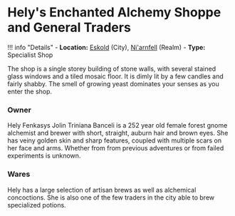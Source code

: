 # Hely's Enchanted Alchemy Shoppe and General Traders

!!! info "Details"
    - **Location:** [Eskold](../../eskold) (City), [Ni'arnfell](../../../../realms/niarnfell#the-toro-fields) (Realm)
    - **Type:** Specialist Shop

The shop is a single storey building of stone walls, with several stained glass windows and a tiled mosaic floor. It is dimly lit by a few candles and fairly shabby. The smell of growing yeast dominates your senses as you enter the shop.

### Owner
Hely Fenkasys Jolin Triniana Banceli is a 252 year old female forest gnome alchemist and brewer with short, straight, auburn hair and brown eyes.  She has veiny golden skin and sharp features, coupled with multiple scars on her face and arms. Whether from from previous adventures or from failed experiments is unknown.

### Wares
Hely has a large selection of artisan brews as well as alchemical concoctions. She is also one of the few traders in the city able to brew specialized potions.